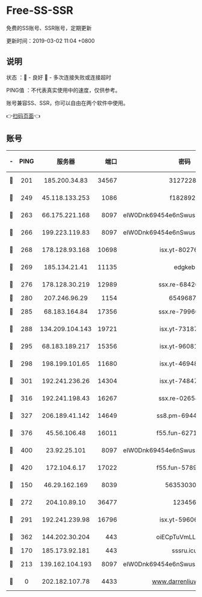 # Free-SS-SSR

免费的SS账号、SSR账号，定期更新

更新时间：2019-03-02 11:04 +0800

## 说明

状态     ：🙂 - 良好 🙁 - 多次连接失败或连接超时

PING值   ：不代表真实使用中的速度，仅供参考。

账号兼容SS、SSR，你可以自由在两个软件中使用。

👉[扫码页面](https://liesauer.github.io/free-ss-ssr.github.io/)👈

## 账号

|-|PING|服务器|端口|密码|加密方式|区域|
|:----:|:----:|:-----:|-----:|:----:|:----:|:----:|
|🙂|201|185.200.34.83|34567|31272288|aes-256-cfb|US|
|🙂|249|45.118.133.253|1086|f1828920|aes-256-cfb|SG|
|🙂|263|66.175.221.168|8097|eIW0Dnk69454e6nSwuspv9DmS201tQ0D|aes-256-cfb|US|
|🙂|266|199.223.119.83|8097|eIW0Dnk69454e6nSwuspv9DmS201tQ0D|aes-256-cfb|US|
|🙂|268|178.128.93.168|10698|isx.yt-80276507|aes-256-cfb|SG|
|🙂|269|185.134.21.41|11135|edgkeb|aes-256-cfb|GB|
|🙂|276|178.128.30.219|12989|ssx.re-68426901|aes-256-cfb|SG|
|🙂|280|207.246.96.29|1154|65496879|chacha20|US|
|🙂|285|68.183.164.84|17356|ssx.re-79966260|aes-256-cfb|US|
|🙂|288|134.209.104.143|19721|isx.yt-73187707|aes-256-cfb|SG|
|🙂|295|68.183.189.217|15356|isx.yt-96081644|aes-256-cfb|SG|
|🙂|298|198.199.101.65|11680|isx.yt-46948094|aes-256-cfb|US|
|🙂|301|192.241.236.26|14304|isx.yt-74847820|aes-256-cfb|US|
|🙂|316|192.241.198.43|16267|ssx.re-02654546|aes-256-cfb|US|
|🙂|327|206.189.41.142|14649|ss8.pm-69449301|aes-256-cfb|SG|
|🙂|376|45.56.106.48|16011|f55.fun-62712462|aes-256-cfb|US|
|🙂|400|23.92.25.101|8097|eIW0Dnk69454e6nSwuspv9DmS201tQ0D|aes-256-cfb|US|
|🙂|420|172.104.6.17|17022|f55.fun-57899687|aes-256-cfb|US|
|🙂|150|46.29.162.169|8039|5635303003|aes-256-cfb|RU|
|🙂|272|204.10.89.10|36477|123456|aes-256-cfb|US|
|🙂|291|192.241.239.98|16796|isx.yt-59606235|aes-256-cfb|US|
|🙂|362|144.202.30.204|443|oiECpTuVmLLxk4Ts|aes-256-cfb|US|
|🙁|170|185.173.92.181|443|sssru.icu|rc4-md5|RU|
|🙁|213|139.162.104.193|8097|eIW0Dnk69454e6nSwuspv9DmS201tQ0D|aes-256-cfb|JP|
|🙁|0|202.182.107.78|4433|www.darrenliuwei.com|aes-256-cfb|JP|
